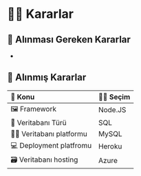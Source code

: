 # 👩‍⚖️ Kararlar

## 📃 Alınması Gereken Kararlar

* 
## 🚀 Alınmış Kararlar

| 🎈 Konu | 👨‍⚖️ Seçim |
| :--- | :--- |
| 🖼️ Framework | Node.JS |
| 🎨 Veritabanı Türü | SQL |
| 👩‍🚀 Veritabanı platformu | MySQL |
| 💻 Deployment platfromu | Heroku |
| 🗃️ Veritabanı hosting | Azure |



